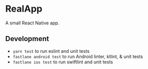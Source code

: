 # RealApp

A small React Native app.

## Development

- `yarn test` to run eslint and unit tests
- `fastlane android test` to run Android linter, ktlint, & unit tests
- `fastlane ios test` to run swiftlint and unit tests
